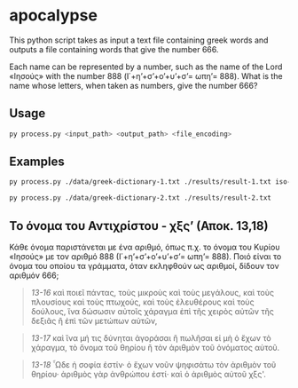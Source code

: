 # apocalypse

This python script takes as input a text file containing greek words and outputs a file containing words that give the number 666.

Each name can be represented by a number, such as the name of the Lord «Ιησούς» with the number 888 (Ι΄+η’+σ’+ο’+υ’+σ’= ωπη’= 888). What is the name whose letters, when taken as numbers, give the number 666?

## Usage

```bash
py process.py <input_path> <output_path> <file_encoding>
```

## Examples

```bash
py process.py ./data/greek-dictionary-1.txt ./results/result-1.txt iso-8859-7
```

```bash
py process.py ./data/greek-dictionary-2.txt ./results/result-2.txt
```

## Το όνομα του Αντιχρίστου - χξς’ (Αποκ. 13,18)

Κάθε όνομα παριστάνεται με ένα αριθμό, όπως π.χ. το όνομα του Κυρίου «Ιησούς» με τον αριθμό 888 (Ι΄+η’+σ’+ο’+υ’+σ’= ωπη’= 888). Ποιό είναι το όνομα του οποίου τα γράμματα, όταν εκληφθούν ως αριθμοί, δίδουν τον αριθμόν 666;

> _13-16_ καὶ ποιεῖ πάντας, τοὺς μικροὺς καὶ
> τοὺς μεγάλους, καὶ τοὺς πλουσίους καὶ τοὺς
> πτωχούς, καὶ τοὺς ἐλευθέρους καὶ τοὺς
> δούλους, ἵνα δώσωσιν αὐτοῖς χάραγμα ἐπὶ
> τῆς χειρὸς αὐτῶν τῆς δεξιᾶς ἢ ἐπὶ τῶν
> μετώπων αὐτῶν,

> _13-17_ καὶ ἵνα μή τις δύνηται ἀγοράσαι ἢ
> πωλῆσαι εἰ μὴ ὁ ἔχων τὸ χάραγμα, τὸ ὄνομα
> τοῦ θηρίου ἢ τὸν ἀριθμὸν τοῦ ὀνόματος
> αὐτοῦ.

> _13-18_ ῟Ωδε ἡ σοφία ἐστίν· ὁ ἔχων νοῦν
> ψηφισάτω τὸν ἀριθμὸν τοῦ θηρίου· ἀριθμὸς
> γὰρ ἀνθρώπου ἐστί· καὶ ὁ ἀριθμὸς αὐτοῦ
> χξς'.
